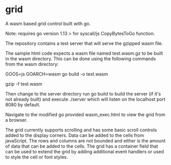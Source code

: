 # grid

A wasm based grid control built with go.

Note: requires go version 1.13 > for syscall/js CopyBytesToGo function.

The repository contains a test server that will serve the gzipped wasm file.

The sample html code expects a wasm file named test.wasm.gz to be built in the wasm directory. This can be done using the following commands from the wasm directory:

GOOS=js GOARCH=wasm go build -o test.wasm

gzip -f test.wasm

Then change to the server directory run go build to build the server (if it's not already built) and execute ./server which will listen on the localhost port 8080 by default.

Navigate to the modified go provided wasm_exec.html to view the grid from a browser.

The grid currently supports scrolling and has some basic scroll controls added to the display corners. Data can be added to the cells from javaScript. The rows and columns are not bounded and either is the amount of data that can be added to the cells. The grid has a container field that can be used to extend the grid by adding additional event handlers or used to style the cell or font styles.
